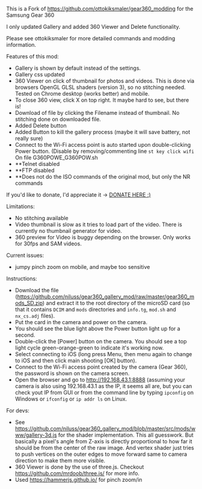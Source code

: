 This is a Fork of https://github.com/ottokiksmaler/gear360_modding for the Samsung Gear 360

I only updated Gallery and added 360 Viewer and Delete functionality.

Please see ottokiksmaler for more detailed commands and modding information.



Features of this mod:
- Gallery is shown by default instead of the settings.
- Gallery css updated
- 360 Viewer on click of thumbnail for photos and videos. This is done via browsers OpenGL GLSL shaders (version 3), so no stitching needed. Tested on Chrome desktop (works better) and mobile.
- To close 360 view, click X on top right. It maybe hard to see, but there is!
- Download of file by clicking the Filename instead of thumbnail. No stitching done on downloaded file.
- Added Delete button
- Added Button to kill the gallery process (maybe it will save battery, not really sure)
- Connect to the Wi-Fi access point is auto started upon double-clicking Power button. (Disable by removing/commenting line ```st key click wifi``` On file G360POWE_G360POW.sh
- **Telnet disabled
- **FTP disabled
- **Does not do the ISO commands of the original mod, but only the NR commands



If you'd like to donate, I'd appreciate it -> [DONATE HERE :)](https://www.paypal.com/donate/?business=SAD76KF74JL3U&no_recurring=1&item_name=I+hope+I+made+your+day+today%21&currency_code=USD)



Limitations:
- No stitching available
- Video thumbnail is slow as it tries to load part of the video. There is currently no thumbnail generator for video.
- 360 preview for Video is buggy depending on the browser. Only works for 30fps and SAM videos.

Current issues:
- jumpy pinch zoom on mobile, and maybe too sensitive



Instructions:

- Download the file (https://github.com/niluss/gear360_gallery_mod/raw/master/gear360_mods_SD.zip) and extract it to the root directory of the microSD card (so that it contains ```DCIM``` and ```mods``` directories and ```info.tg```, ```mod.sh``` and ```nx_cs.adj``` files). 
- Put the card in the camera and power on the camera.
- You should see the blue light above the Power button light up for a second.
- Double-click the [Power] button on the camera. You should see a top light cycle green-orange-green to indicate it's working now.
- Select connecting to iOS (long press Menu, then menu again to change to iOS and then click main shooting [OK] button).
- Connect to the Wi-Fi access point created by the camera (Gear 360), the password is shown on the camera screen.
- Open the browser and go to http://192.168.43.1:8888 (assuming your camera is also using 192.168.43.1 as the IP, it seems all are, but you can check yout IP from GUI or from the command line by typing ```ipconfig``` on Windows or ```ifconfig``` or ```ip addr ls``` on Linux.



For devs:
- See https://github.com/niluss/gear360_gallery_mod/blob/master/src/mods/www/gallery-3d.js for the shader implementation. This all guesswork. But basically a pixel's angle from Z-axis is directly proportional to how far it should be from the center of the raw image. And vertex shader just tries to push vertices on the outer edges to move forward same to camera direction to make them more visible.
- 360 Viewer is done by the use of three.js. Checkout https://github.com/mrdoob/three.js/ for more info.
- Used https://hammerjs.github.io/ for pinch zoom/in

